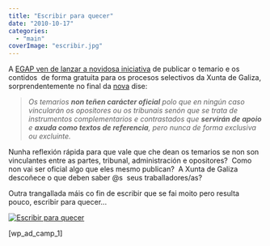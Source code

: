 ```yaml
---
title: "Escribir para quecer"
date: "2010-10-17"
categories: 
  - "main"
coverImage: "escribir.jpg"
---
```


A [EGAP ven de lanzar a novidosa iniciativa](http://egap.xunta.es/nova.php?id=1523) de publicar o temario e os contidos  de forma gratuita para os procesos selectivos da Xunta de Galiza, sorprendentemente no final da [nova](http://egap.xunta.es/nova.php?id=1523) dise:

> _Os temarios **non teñen carácter oficial** polo que en ningún caso vincularán os opositores ou os tribunais senón que se trata de instrumentos complementarios e contrastados que **servirán de apoio** e **axuda como textos de referencia**, pero nunca de forma exclusiva ou excluinte._

Nunha reflexión rápida para que vale que che dean os temarios se non son vinculantes entre as partes, tribunal, administración e opositores?  Como non vai ser oficial algo que eles mesmo publican?  A Xunta de Galiza descoñece o que deben saber @s  seus traballadores/as?

Outra trangallada máis co fin de escribir que se fai moito pero resulta pouco, escribir para quecer...

[![](images/escribir-300x202.jpg "Escribir para quecer")](http://belay.es/wp-content/uploads/2010/10/escribir.jpg)

\[wp\_ad\_camp\_1\]
